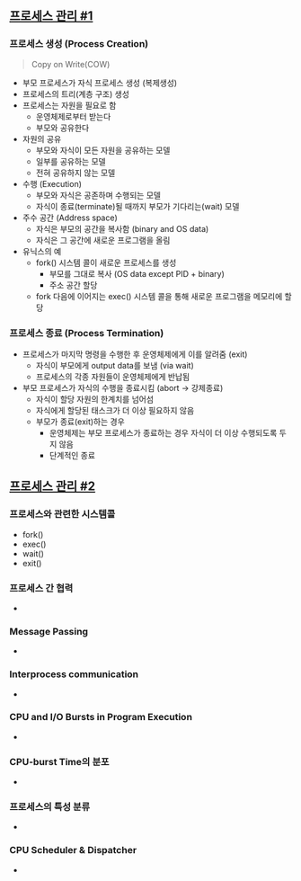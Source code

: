 ## [프로세스 관리 #1](https://core.ewha.ac.kr/publicview/C0101020140321144554159683?vmode=f)

### 프로세스 생성 (Process Creation)

> Copy on Write(COW)
- 부모 프로세스가 자식 프로세스 생성 (복제생성)
- 프로세스의 트리(계층 구조) 생성
- 프로세스는 자원을 필요로 함
    - 운영체제로부터 받는다
    - 부모와 공유한다
- 자원의 공유
    - 부모와 자식이 모든 자원을 공유하는 모델
    - 일부를 공유하는 모델
    - 전혀 공유하지 않는 모델
- 수행 (Execution)
    - 부모와 자식은 공존하며 수행되는 모델
    - 자식이 종료(terminate)될 때까지 부모가 기다리는(wait) 모델
- 주수 공간 (Address space)
    - 자식은 부모의 공간을 복사함 (binary and OS data)
    - 자식은 그 공간에 새로운 프로그램을 올림
- 유닉스의 예
    - fork() 시스템 콜이 새로운 프로세스를 생성
        - 부모를 그대로 복사 (OS data except PID + binary)
        - 주소 공간 할당
    - fork 다음에 이어지는 exec() 시스템 콜을 통해 새로운 프로그램을 메모리에 할당

### 프로세스 종료 (Process Termination)

- 프로세스가 마지막 명령을 수행한 후 운영체제에게 이를 알려줌 (exit)
    - 자식이 부모에게 output data를 보냄 (via wait)
    - 프로세스의 각종 자원들이 운영체제에게 반납됨
- 부모 프로세스가 자식의 수행을 종료시킴 (abort -> 강제종료)
    - 자식이 할당 자원의 한계치를 넘어섬
    - 자식에게 할당된 태스크가 더 이상 필요하지 않음
    - 부모가 종료(exit)하는 경우
        - 운영체제는 부모 프로세스가 종료하는 경우 자식이 더 이상 수행되도록 두지 않음
        - 단계적인 종료

## [프로세스 관리 #2](https://core.ewha.ac.kr/publicview/C0101020140325134428879622?vmode=f)

### 프로세스와 관련한 시스템콜

- fork()
- exec()
- wait()
- exit()

### 프로세스 간 협력

- 

### Message Passing

- 

### Interprocess communication

- 

### CPU and I/O Bursts in Program Execution

- 

### CPU-burst Time의 분포

- 

### 프로세스의 특성 분류

- 

### CPU Scheduler & Dispatcher

-